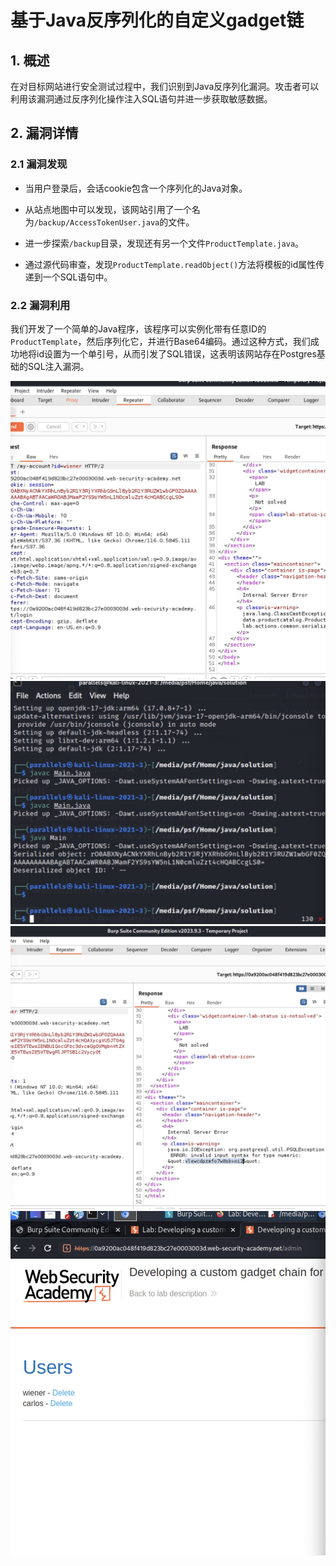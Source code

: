 # 基于Java反序列化的自定义gadget链

## 1. **概述**

在对目标网站进行安全测试过程中，我们识别到Java反序列化漏洞。攻击者可以利用该漏洞通过反序列化操作注入SQL语句并进一步获取敏感数据。

## 2. **漏洞详情**

### 2.1 漏洞发现

- 当用户登录后，会话cookie包含一个序列化的Java对象。
- 从站点地图中可以发现，该网站引用了一个名为`/backup/AccessTokenUser.java`的文件。
  
- 进一步探索`/backup`目录，发现还有另一个文件`ProductTemplate.java`。
- 通过源代码审查，发现`ProductTemplate.readObject()`方法将模板的id属性传递到一个SQL语句中。

### 2.2 漏洞利用

我们开发了一个简单的Java程序，该程序可以实例化带有任意ID的`ProductTemplate`，然后序列化它，并进行Base64编码。通过这种方式，我们成功地将id设置为一个单引号，从而引发了SQL错误，这表明该网站存在Postgres基础的SQL注入漏洞。

![漏洞证明](https://github.com/tntdream/test111/blob/main/7711693501139_.pic.jpg)
![漏洞证明](https://github.com/tntdream/test111/blob/main/7701693499601_.pic.jpg)
![漏洞证明](https://github.com/tntdream/test111/blob/main/7721693501535_.pic.jpg)
![漏洞证明](https://github.com/tntdream/test111/blob/main/7731693501651_.pic.jpg)


